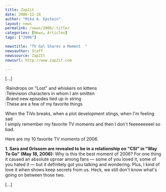 ```yaml
---
title: Zap2it
date: 2006-12-18
author: "Mika A. Epstein"
layout: news
permalink: /news/2006/:title/
categories: [News, Articles]
tags: ["2006"]

newstitle: "TV Gal Shares a Moment  "
newsauthor: Staff  
newssource: Zap2It  
newsurl: http://www.zap2it.com  

---
```


[...]

:Raindrops on "Lost" and whiskers on kittens  
:Television characters in whom I am smitten  
:Brand new episodes tied up in string  
:These are a few of my favorite things

When the TiVo breaks, when a plot development stings, when I'm feeling sad  
I simply remember my favorite TV moments and then I don't feeeeeeeeel so bad.

Here are my 10 favorite TV moments of 2006.

**1. Sara and Grissom are revealed to be in a relationship on "CSI" in "Way To Go" (May 18, 2006):** Why is this the best moment of 2006? For one thing it caused an absolute uproar among fans &#8212; some of you loved it, some of you hated it &#8212; but it definitely got you talking and wondering. Plus, I kind of love it when shows keep secrets from us. Heck, we still don't know what's going on between those two.

[...]

